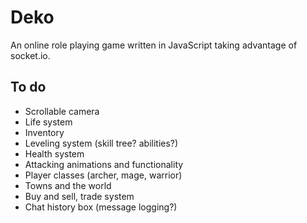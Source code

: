 # Deko
An online role playing game written in JavaScript taking advantage of socket.io.

## To do
* Scrollable camera
* Life system
* Inventory
* Leveling system (skill tree? abilities?)
* Health system
* Attacking animations and functionality
* Player classes (archer, mage, warrior)
* Towns and the world
* Buy and sell, trade system
* Chat history box (message logging?)
